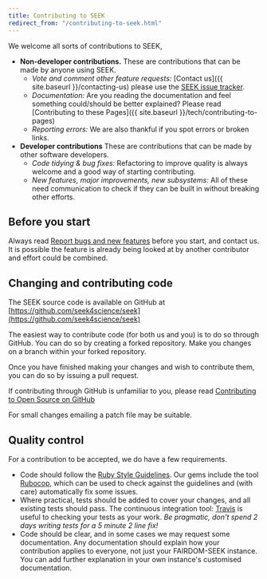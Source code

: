```yaml
---
title: Contributing to SEEK
redirect_from: "/contributing-to-seek.html"
---
```


We welcome all sorts of contributions to SEEK,

* **Non-developer contributions.** These are contributions that can be made by anyone
  using SEEK.
  * *Vote and comment other feature requests:* [Contact us]({{ site.baseurl }}/contacting-us) please use the [SEEK issue tracker](https://fair-dom.org/issues).
  * *Documentation:* Are you reading the documentation and feel something could/should be better explained? Please read [Contributing to these Pages]({{ site.baseurl }}/tech/contributing-to-pages)
  * *Reporting errors:* We are also thankful if you spot errors or broken links.
* **Developer contributions** These are contributions that can be made by other software
  developers.
  * *Code tidying & bug fixes:* Refactoring to improve quality is always welcome and a good way of starting contributing.
  * *New features, major improvements, new subsystems:* All of these need communication to check if they can be built in without breaking other efforts.

## Before you start

Always read [Report bugs and new features](reporting-bugs-and-features) before you start, and contact us.
It is possible the feature is already being looked at by another contributor and effort could be combined.


## Changing and contributing code

The SEEK source code is available on GitHub at [https://github.com/seek4science/seek](https://github.com/seek4science/seek)

The easiest way to contribute code (for both us and you) is to do so through GitHub. You can do so by creating a forked repository. Make you changes on a branch within your forked repository.

Once you have finished making your changes and wish to contribute them, you can do so by issuing a pull request.

If contributing through GitHub is unfamiliar to you, please read [Contributing to Open Source on GitHub](https://guides.github.com/activities/contributing-to-open-source/)

For small changes emailing a patch file may be suitable.

## Quality control

For a contribution to be accepted, we do have a few requirements.

  * Code should follow the [Ruby Style Guidelines](https://github.com/bbatsov/ruby-style-guide). Our gems include the tool [Rubocop](https://github.com/bbatsov/rubocop), which can be used to check against the guidelines and (with care) automatically fix some issues.
  * Where practical, tests should be added to cover your changes, and all existing tests should pass. The continuous integration tool: [Travis](https://travis-ci.org/seek4science/seek) is useful to checking your tests as your work. _Be pragmatic, don't spend 2 days writing tests for a 5 minute 2 line fix!_
  * Code should be clear, and in some cases we may request some documentation. Any documentation should explain how your contribution applies to everyone, not just your FAIRDOM-SEEK instance. You can add further explanation in your own instance's customised documentation.

